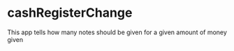 # cashRegisterChange

This app tells how many notes should be given for a given amount of money given
 
